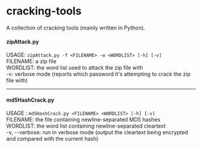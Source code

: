 # cracking-tools
A collection of cracking tools (mainly written in Python).

#### zipAttack.py
USAGE: `zipAttack.py -f <FILENAME> -w <WORDLIST> [-h] [-v]` <br />
FILENAME: a zip file <br />
WORDLIST: the word list used to attack the zip file with <br />
-v: verbose mode (reports which password it's attempting to crack the zip file with)

<hr>

#### md5HashCrack.py
USAGE : `md5HashCrack.py <FILENAME> <WORDLIST> [-h] [-v]` <br />
FILENAME: the file containing newline-separated MD5 hashes <br />
WORDLIST: the word list containing newline-separated cleartext <br />
-v, --verbose: run in verbose mode (output the cleartext being encrypted and compared with the current hash)
